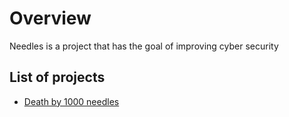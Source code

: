 # Overview

Needles is a project that has the goal of improving cyber security

## List of projects

- [Death by 1000 needles](https://arriven.github.io/db1000n)
